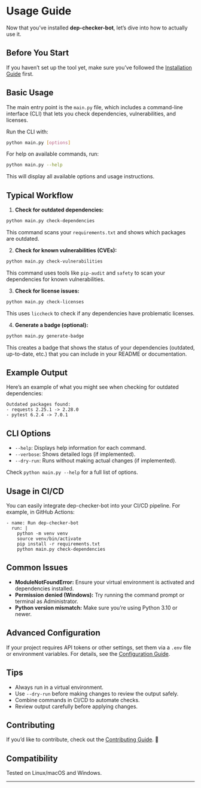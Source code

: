 # Usage Guide

Now that you’ve installed **dep-checker-bot**, let’s dive into how to actually use it.

## Before You Start

If you haven’t set up the tool yet, make sure you’ve followed the [Installation Guide](installation.md) first.

## Basic Usage

The main entry point is the `main.py` file, which includes a command-line interface (CLI) that lets you check dependencies, vulnerabilities, and licenses.

Run the CLI with:
```bash
python main.py [options]
```
For help on available commands, run:
```bash
python main.py --help
```
This will display all available options and usage instructions.

## Typical Workflow

1. **Check for outdated dependencies:**
 ```bash 
python main.py check-dependencies
```

This command scans your `requirements.txt` and shows which packages are outdated.

2. **Check for known vulnerabilities (CVEs):**
```bash
python main.py check-vulnerabilities
```
   This command uses tools like `pip-audit` and `safety` to scan your dependencies for known vulnerabilities.

3. **Check for license issues:**
```bash
python main.py check-licenses
```
   This uses `liccheck` to check if any dependencies have problematic licenses.

4. **Generate a badge (optional):**
```bash
python main.py generate-badge
```
   This creates a badge that shows the status of your dependencies (outdated, up-to-date, etc.) that you can include in your README or documentation.

## Example Output

Here’s an example of what you might see when checking for outdated dependencies:

    Outdated packages found:
    - requests 2.25.1 -> 2.28.0
    - pytest 6.2.4 -> 7.0.1

## CLI Options

- `--help`: Displays help information for each command.
- `--verbose`: Shows detailed logs (if implemented).
- `--dry-run`: Runs without making actual changes (if implemented).

Check `python main.py --help` for a full list of options.

## Usage in CI/CD

You can easily integrate dep-checker-bot into your CI/CD pipeline. For example, in GitHub Actions:

    - name: Run dep-checker-bot
      run: |
        python -m venv venv
        source venv/bin/activate
        pip install -r requirements.txt
        python main.py check-dependencies

## Common Issues

- **ModuleNotFoundError:** Ensure your virtual environment is activated and dependencies installed.
- **Permission denied (Windows):** Try running the command prompt or terminal as Administrator.
- **Python version mismatch:** Make sure you’re using Python 3.10 or newer.

## Advanced Configuration

If your project requires API tokens or other settings, set them via a `.env` file or environment variables. For details, see the [Configuration Guide](configuration.md).

## Tips

- Always run in a virtual environment.
- Use `--dry-run` before making changes to review the output safely.
- Combine commands in CI/CD to automate checks.
- Review output carefully before applying changes.

## Contributing

If you’d like to contribute, check out the [Contributing Guide](contributing.md). 🚀

## Compatibility

Tested on Linux/macOS and Windows.

--- 

